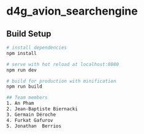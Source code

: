 # d4g_avion_searchengine

## Build Setup

``` bash
# install dependencies
npm install

# serve with hot reload at localhost:8080
npm run dev

# build for production with minification
npm run build

## Team members
1. An Pham
2. Jean-Baptiste Biernacki
3. Germain Déroche
4. Furkat Gafurov
5. Jonathan  Berrios
